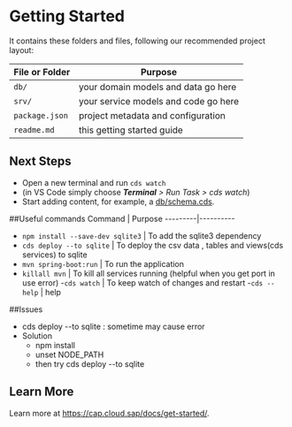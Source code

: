 # Getting Started

It contains these folders and files, following our recommended project layout:

File or Folder | Purpose
---------|----------
`db/` | your domain models and data go here
`srv/` | your service models and code go here
`package.json` | project metadata and configuration
`readme.md` | this getting started guide


## Next Steps

- Open a new terminal and run `cds watch` 
- (in VS Code simply choose _**Terminal** > Run Task > cds watch_)
- Start adding content, for example, a [db/schema.cds](db/schema.cds).

##Useful commands
Command | Purpose
---------|----------
- `npm install --save-dev sqlite3` | To add the sqlite3 dependency
- `cds deploy --to sqlite` | To deploy the csv data , tables and views(cds services) to sqlite
- `mvn spring-boot:run` | To run the application
- `killall mvn` | To kill all services running (helpful when you get port in use error)
-`cds watch` | To keep watch of changes and restart 
-`cds --help` | help 

##Issues
- cds deploy --to sqlite : sometime may cause error
- Solution
  - npm install
  - unset NODE_PATH
  - then try cds deploy --to sqlite




## Learn More

Learn more at https://cap.cloud.sap/docs/get-started/.
